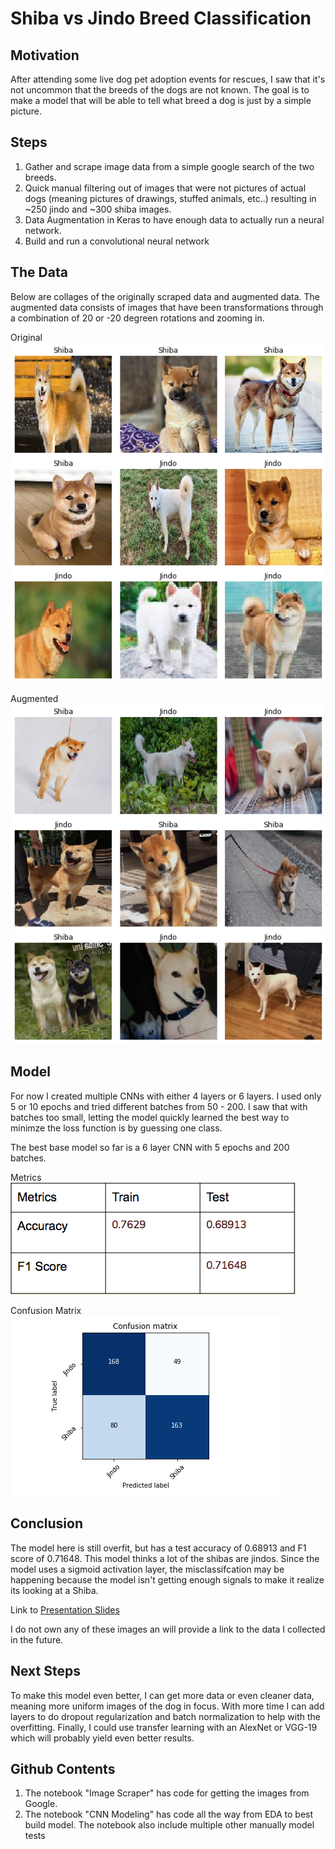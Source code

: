 # Shiba vs Jindo Breed Classification

## Motivation
After attending some live dog pet adoption events for rescues, I saw that it's not uncommon that the breeds of the dogs are not known. The goal is to make a model that will be able to tell what breed a dog is just by a simple picture.

## Steps

1. Gather and scrape image data from a simple google search of the two breeds.
2. Quick manual filtering out of images that were not pictures of actual dogs (meaning pictures of drawings, stuffed animals, etc..) resulting in ~250 jindo and ~300 shiba images.
3. Data Augmentation in Keras to have enough data to actually run a neural network.
4. Build and run a convolutional neural network

## The Data

Below are collages of the originally scraped data and augmented data. The augmented data consists of images that have been transformations through a combination of 20 or -20 degreen rotations and zooming in.


Original
![original data](/images/data_original_collage.png)


Augmented
![augmented data](/images/data_augmented.png)

## Model

For now I created multiple CNNs with either 4 layers or 6 layers. I used only 5 or 10 epochs and tried different batches from 50 - 200. I saw that with batches too small, letting the model quickly learned the best way to minimze the loss function is by guessing one class.


The best base model so far is a 6 layer CNN with 5 epochs and 200 batches.


Metrics
![original data](/images/metrics.png)


Confusion Matrix
![confusion matrix](/images/confusion_matrix.png)


## Conclusion

The model here is still overfit, but has a test accuracy of 0.68913 and F1 score of 0.71648. This model thinks a lot of the shibas are jindos. Since the model uses a sigmoid activation layer, the misclassifcation may be happening because the model isn't getting enough signals to make it realize its looking at a Shiba.

Link to [Presentation Slides](https://docs.google.com/presentation/d/1c2fnI6nc2q_7AyAe_qc_ZstVhijFHI27bVRw1a2T38I/edit?usp=sharing)

I do not own any of these images an will provide a link to the data I collected in the future. 


## Next Steps

To make this model even better, I can get more data or even cleaner data, meaning more uniform images of the dog in focus. With more time I can add layers to do dropout regularization and batch normalization to help with the overfitting. Finally, I could use transfer learning with an AlexNet or VGG-19 which will probably yield even better results.


## Github Contents

1. The notebook "Image Scraper" has code for getting the images from Google.
2. The notebook "CNN Modeling" has code all the way from EDA to best build model. The notebook also include multiple other manually model tests


